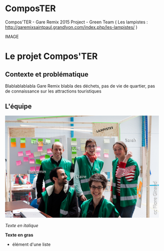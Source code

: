 # ComposTER
Compos'TER - Gare Remix 2015 Project - Green Team ( Les lampistes : http://garemixsaintpaul.grandlyon.com/index.php/les-lampistes/ )


IMAGE


Le projet Compos'TER
==============

Contexte et problématique
--------------
Blablablablabla  Gare Remix
blabla des déchets, pas de vie de quartier, pas de connaissance sur les attractions touristiques


L'équipe
--------------
![Team](images/team.jpg)


*Texte en italique*

**Texte en gras**

- élément d'une liste

